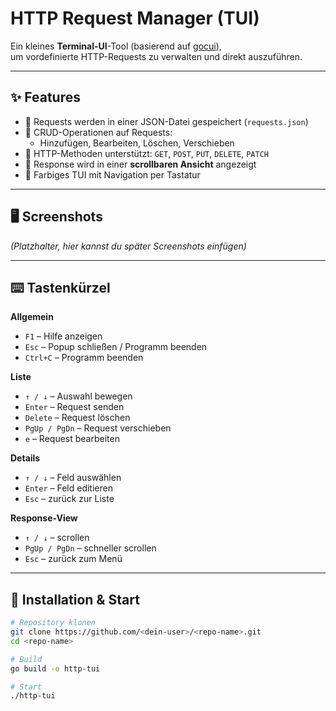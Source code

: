 # HTTP Request Manager (TUI)

Ein kleines **Terminal-UI**-Tool (basierend auf [gocui](https://github.com/jroimartin/gocui)),  
um vordefinierte HTTP-Requests zu verwalten und direkt auszuführen.

---

## ✨ Features

- 📂 Requests werden in einer JSON-Datei gespeichert (`requests.json`)
- 📝 CRUD-Operationen auf Requests:
  - Hinzufügen, Bearbeiten, Löschen, Verschieben
- 📡 HTTP-Methoden unterstützt: `GET`, `POST`, `PUT`, `DELETE`, `PATCH`
- 📜 Response wird in einer **scrollbaren Ansicht** angezeigt
- 🎨 Farbiges TUI mit Navigation per Tastatur

---

## 🖥️ Screenshots

*(Platzhalter, hier kannst du später Screenshots einfügen)*

---

## ⌨️ Tastenkürzel

**Allgemein**
- `F1` – Hilfe anzeigen
- `Esc` – Popup schließen / Programm beenden
- `Ctrl+C` – Programm beenden

**Liste**
- `↑ / ↓` – Auswahl bewegen
- `Enter` – Request senden
- `Delete` – Request löschen
- `PgUp / PgDn` – Request verschieben
- `e` – Request bearbeiten

**Details**
- `↑ / ↓` – Feld auswählen
- `Enter` – Feld editieren
- `Esc` – zurück zur Liste

**Response-View**
- `↑ / ↓` – scrollen
- `PgUp / PgDn` – schneller scrollen
- `Esc` – zurück zum Menü

---

## 🚀 Installation & Start

```bash
# Repository klonen
git clone https://github.com/<dein-user>/<repo-name>.git
cd <repo-name>

# Build
go build -o http-tui

# Start
./http-tui
